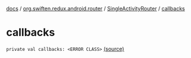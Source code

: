 [docs](../../index.md) / [org.swiften.redux.android.router](../index.md) / [SingleActivityRouter](index.md) / [callbacks](./callbacks.md)

# callbacks

`private val callbacks: <ERROR CLASS>` [(source)](https://github.com/protoman92/KotlinRedux/tree/master/android\android-router\src\main\java/org/swiften/redux/android/router/SingleActivityRouter.kt#L36)